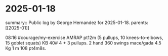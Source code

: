 #  2025-01-18

summary:: Public log by George Hernandez for 2025-01-18.
parents: [[2025-01]]

08:16 #courage/my-exercise AMRAP pt12m (5 pullups, 10 knees-to-elbows, 15 goblet squats) KB 40# 4 + 3 pullups. 2 hand 360 swings mace/gada 4.5 Kg 1 m 108 pt4m8s. 